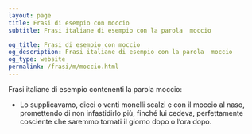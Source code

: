 ```yaml
---
layout: page
title: Frasi di esempio con moccio 
subtitle: Frasi italiane di esempio con la parola  moccio

og_title: Frasi di esempio con moccio 
og_description: Frasi italiane di esempio con la parola  moccio
og_type: website
permalink: /frasi/m/moccio.html
---
```


Frasi italiane di esempio contenenti la parola moccio:


- Lo supplicavamo, dieci o venti monelli scalzi e con il moccio al naso, promettendo di non infastidirlo più, finché lui cedeva, perfettamente cosciente che saremmo tornati il giorno dopo o l’ora dopo.
